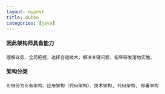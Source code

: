```yaml
---
layout: mypost
title: dubbo
categories: [java]
---
```

#### 因此架构师具备能力
```
理解业务，全局把控，选择合适技术，解决关键问题、指导研发落地实施。
```
#### 架构分类
```
可细分为业务架构、应用架构（代码架构）、技术架构, 代码架构, 部署架构
```
